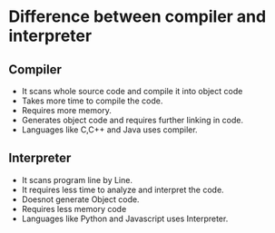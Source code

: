 # Difference between compiler and interpreter
## Compiler
- It scans whole source code and compile it into object code
- Takes more time to compile the code.
- Requires more memory.
- Generates object code and requires further linking in code.
- Languages like C,C++ and Java uses compiler.
## Interpreter
- It scans program line by Line.
- It requires less time to analyze and interpret the code.
- Doesnot generate Object code.
- Requires less memory code
- Languages like Python and Javascript uses Interpreter.